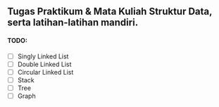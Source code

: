 ## Tugas Praktikum & Mata Kuliah Struktur Data, serta latihan-latihan mandiri.

#### TODO:
* [ ] Singly Linked List
* [ ] Double Linked List
* [ ] Circular Linked List
* [ ] Stack
* [ ] Tree
* [ ] Graph
